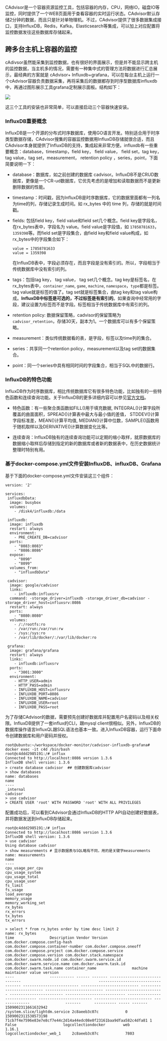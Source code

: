 CAdvisor是一个容器资源监控工具，包括容器的内存，CPU，网络IO，磁盘IO等监控，同时提供了一个WEB页面用于查看容器的实时运行状态。CAdvisor默认存储2分钟的数据，而且只是针对单物理机。不过，CAdvisor提供了很多数据集成接口，支持InfluxDB，Redis，Kafka，Elasticsearch等集成，可以加上对应配置将监控数据发往这些数据库存储起来。

## **跨多台主机上容器的监控**

cAdivsor虽然能采集到监控数据，也有很好的界面展示，但是并不能显示跨主机的监控数据，当主机多的情况，需要有一种集中式的管理方法将数据进行汇总展示，最经典的方案就是 cAdvisor+ Influxdb+grafana，可以在每台主机上运行一个cAdvisor容器负责数据采集，再将采集后的数据都存到时序型数据库influxdb中，再通过图形展示工具grafana定制展示面板。结构如下：

![](/assets/CAdvisor_Influxdb_Grafana.png)

这三个工具的安装也非常简单，可以直接启动三个容器快速安装。

### InfluxDB重要概念

InfluxDB是一个开源的分布式时序数据库，使用GO语言开发。特别适合用于时序类型数据存储，CAdvisor搜集的容器监控数据用InfluxDB存储就很合适，而且CAdvisor本身就提供了InfluxDB的支持，集成起来非常方便。influxdb有一些重要概念：database，timestamp，field key， field value， field set，tag key，tag value，tag set，measurement， retention policy ，series，point，下面简要说明一下：

* database：数据库，如之前创建的数据库 cadvisor。InfluxDB不是CRUD数据库，更像是一个CR-ud数据库，它优先考虑的是增加和读取数据而不是更新删除数据的性能。
* timestamp：时间戳，因为InfluxDB是时序数据库，它的数据里面都有一列名为time的列，存储记录生成时间。如 rx\_bytes 中的 time 列，存储的就是时间戳。
* fields: 包括field key，field value和field set几个概念。field key是字段名，在rx\_bytes表中，字段名为 value。field value是字段值，如 `17858781633`，`1359398`等。而field set是字段集合，由field key和field value构成，如rx\_bytes中的字段集合如下：

  ```
  value = 17858781633
  value = 1359398
  ```

  在InfluxDB表中，字段必须存在，而且字段是没有索引的。所以，字段相当于传统数据库中没有索引的列。

* tags：包括tag key， tag value， tag set几个概念。tag key是标签名，在rx\_bytes表中，`container_name`, `game`, `machine`, `namespace`，`type`都是标签。tag value就是标签的值了。tag set就是标签集合，由tag key和tag value构成。**InfluxDB中标签是可选的，不过标签是有索引的**。如果查询中经常用的字段，建议设置为标签而不是字段。标签相当于传统数据库中有索引的列。

* retention policy: 数据保留策略，cadvisor的保留策略为`cadvisor_retention`，存储30天，副本为1。一个数据库可以有多个保留策略。

* measurement：类似传统数据看的表，是字段，标签以及time列的集合。

* series：共享同一个retention policy，measurement以及tag set的数据集合。

* point：同一个series中具有相同时间的字段集合，相当于SQL中的数据行。

### InfluxDB的特色功能

InfluxDB作为时序数据库，相比传统数据库它有很多特色功能，比如独有的一些特色函数和连续查询功能。关于InfluxDB的更多详细内容可以参见[官方文档](https://docs.influxdata.com/influxdb/v1.3/)。

* 特色函数：有一些聚合类函数如FILL\(\)用于填充数据, INTEGRAL\(\)计算字段所覆盖的曲面面积，SPREAD\(\)计算表中最大与最小值的差值， STDDEV\(\)计算字段标准差，MEAN\(\)计算平均值, MEDIAN\(\)计算中位数，SAMPLE\(\)函数用于随机取样以及DERIVATIVE\(\)计算数据变化比等。

* 连续查询：InfluxDB独有的连续查询功能可以定期的缩小取样，就原数据库的数据缩小取样后存储到指定的新的数据库或者新的数据表中，在历史数据统计整理时特别有用。

### 基于docker-compose.yml文件安装**InfluxDB、influxDB、Grafana**

基于下面的docker-compose.yml文件安装这三个组件：

```
version: '2'

services:
 influxdbData:
  image: busybox
  volumes:
    - /disk4/influxdb:/data

 influxdb:
  image: influxdb
  restart: always
  environment:
    - PRE_CREATE_DB=cadvisor
  ports:
    - "8083:8083"
    - "8086:8086"
  expose:
    - "8090"
    - "8099"
  volumes_from:
    - "influxdbData"

 cadvisor:
  image: google/cadvisor
  links:
    - influxdb:influxsrv
  command: -storage_driver=influxdb -storage_driver_db=cadvisor -storage_driver_host=influxsrv:8086
  restart: always
  ports:
    - "8080:8080"
  volumes:
    - /:/rootfs:ro
    - /var/run:/var/run:rw
    - /sys:/sys:ro
    - /var/lib/docker/:/var/lib/docker:ro

 grafana:
  image: grafana/grafana
  restart: always
  links:
    - influxdb:influxsrv
  ports:
    - "3001:3000"
  environment:
    - HTTP_USER=admin
    - HTTP_PASS=admin
    - INFLUXDB_HOST=influxsrv
    - INFLUXDB_PORT=8086
    - INFLUXDB_NAME=cadvisor
    - INFLUXDB_USER=root
    - INFLUXDB_PASS=root
```

为了存储CAdvisor的数据，需要预先创建好数据库并配置用户名密码以及相关权限。InfluxDB提供了一套influx的CLI，跟mysql client很相似。另外，InfluxDB的数据库操作语言InfluxQL跟SQL语法也基本一致。进入InfluxDB容器，运行下面命令创建数据库和用户密码并授权。

```
root@ubuntu:~/workspace/docker-monitor/cadvisor-influxdb-grafana# docker exec -it c4d /bin/bash
root@c4ddd2985191:/# influx
Connected to http://localhost:8086 version 1.3.6
InfluxDB shell version: 1.3.6
> create database cadvisor  ## 创建数据库cadvisor
> show databases           
name: databases
name
----
_internal
cadvisor
> use cadvisor
> CREATE USER 'root' WITH PASSWORD 'root' WITH ALL PRIVILEGES
```

配置成功后，可以看到CAdvisor会通过InfluxDB的HTTP API自动创建好数据表，并将数据发送到InfluxDB存储起来。

```
root@c4ddd2985191:/# influx
Connected to http://localhost:8086 version 1.3.6
InfluxDB shell version: 1.3.6
> use cadvisor
Using database cadvisor
> show measurements # 显示数据表与SQL略有不同，用的是关键字measurements
name: measurements
name
----
cpu_usage_per_cpu
cpu_usage_system
cpu_usage_total
cpu_usage_user
fs_limit
fs_usage
load_average
memory_usage
memory_working_set
rx_bytes
rx_errors
tx_bytes
tx_errors

> select * from rx_bytes order by time desc limit 2
name: rx_bytes
time                Description Vendor Version com.docker.compose.config-hash                                   com.docker.compose.container-number com.docker.compose.oneoff com.docker.compose.project com.docker.compose.service com.docker.compose.version com.docker.stack.namespace com.docker.swarm.node.id com.docker.swarm.service.id com.docker.swarm.service.name com.docker.swarm.task.id com.docker.swarm.task.name container_name                machine      maintainer value version
----                ----------- ------ ------- ------------------------------                                   ----------------------------------- ------------------------- -------------------------- -------------------------- -------------------------- -------------------------- ------------------------ --------------------------- ----------------------------- ------------------------ -------------------------- --------------                -------      ---------- ----- -------
1509002311661632942                                                                                                                                                                                                                                                                                                                                                                                                              /system.slice/lightdm.service 2c8aeeb3c07c            0     
1509002311538573198                            71cb7f4e7596e83e7e8cf7e44c2d14a44edc08e0f23161baa9dfaa582c4dfa81 1                                   False                     logcollectiondocker        web                        1.16.1                                                                                                                                                                                       logcollectiondocker_web_1     2c8aeeb3c07c            7803  
```





